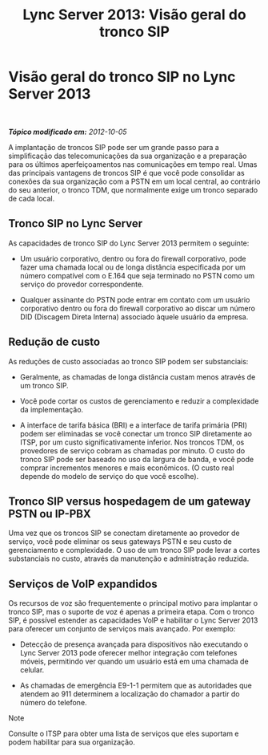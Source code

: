 ﻿---
title: 'Lync Server 2013: Visão geral do tronco SIP'
TOCTitle: Visão geral do tronco SIP
ms:assetid: 204f2c21-436f-4b2d-93ea-d6db98fa2952
ms:mtpsurl: https://technet.microsoft.com/pt-br/library/Gg398285(v=OCS.15)
ms:contentKeyID: 49306114
ms.date: 05/19/2016
mtps_version: v=OCS.15
ms.translationtype: HT
---

# Visão geral do tronco SIP no Lync Server 2013

 

_**Tópico modificado em:** 2012-10-05_

A implantação de troncos SIP pode ser um grande passo para a simplificação das telecomunicações da sua organização e a preparação para os últimos aperfeiçoamentos nas comunicações em tempo real. Umas das principais vantagens de troncos SIP é que você pode consolidar as conexões da sua organização com a PSTN em um local central, ao contrário do seu anterior, o tronco TDM, que normalmente exige um tronco separado de cada local.

## Tronco SIP no Lync Server

As capacidades de tronco SIP do Lync Server 2013 permitem o seguinte:

  - Um usuário corporativo, dentro ou fora do firewall corporativo, pode fazer uma chamada local ou de longa distância especificada por um número compatível com o E.164 que seja terminado no PSTN como um serviço do provedor correspondente.

  - Qualquer assinante do PSTN pode entrar em contato com um usuário corporativo dentro ou fora do firewall corporativo ao discar um número DID (Discagem Direta Interna) associado àquele usuário da empresa.

## Redução de custo

As reduções de custo associadas ao tronco SIP podem ser substanciais:

  - Geralmente, as chamadas de longa distância custam menos através de um tronco SIP.

  - Você pode cortar os custos de gerenciamento e reduzir a complexidade da implementação.

  - A interface de tarifa básica (BRI) e a interface de tarifa primária (PRI) podem ser eliminadas se você conectar um tronco SIP diretamente ao ITSP, por um custo significativamente inferior. Nos troncos TDM, os provedores de serviço cobram as chamadas por minuto. O custo do tronco SIP pode ser baseado no uso da largura de banda, e você pode comprar incrementos menores e mais econômicos. (O custo real depende do modelo de serviço do que você escolhe).

## Tronco SIP versus hospedagem de um gateway PSTN ou IP-PBX

Uma vez que os troncos SIP se conectam diretamente ao provedor de serviço, você pode eliminar os seus gateways PSTN e seu custo de gerenciamento e complexidade. O uso de um tronco SIP pode levar a cortes substanciais no custo, através da manutenção e administração reduzida.

## Serviços de VoIP expandidos

Os recursos de voz são frequentemente o principal motivo para implantar o tronco SIP, mas o suporte de voz é apenas a primeira etapa. Com o tronco SIP, é possível estender as capacidades VoIP e habilitar o Lync Server 2013 para oferecer um conjunto de serviços mais avançado. Por exemplo:

  - Detecção de presença avançada para dispositivos não executando o Lync Server 2013 pode oferecer melhor integração com telefones móveis, permitindo ver quando um usuário está em uma chamada de celular.

  - As chamadas de emergência E9-1-1 permitem que as autoridades que atendem ao 911 determinem a localização do chamador a partir do número do telefone.

> [!note]  
> Consulte o ITSP para obter uma lista de serviços que eles suportam e podem habilitar para sua organização.
